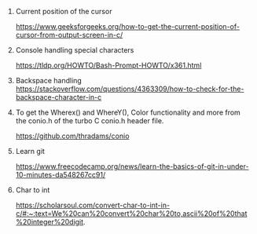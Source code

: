 
1. Current position of the cursor

    https://www.geeksforgeeks.org/how-to-get-the-current-position-of-cursor-from-output-screen-in-c/

2. Console handling special characters

    https://tldp.org/HOWTO/Bash-Prompt-HOWTO/x361.html

3. Backspace handling
    https://stackoverflow.com/questions/4363309/how-to-check-for-the-backspace-character-in-c

4. To get the Wherex() and WhereY(), Color functionality and more from the conio.h of the turbo C conio.h header file.

    https://github.com/thradams/conio

5. Learn git

    https://www.freecodecamp.org/news/learn-the-basics-of-git-in-under-10-minutes-da548267cc91/

6. Char to int

    https://scholarsoul.com/convert-char-to-int-in-c/#:~:text=We%20can%20convert%20char%20to,ascii%20of%20that%20integer%20digit.